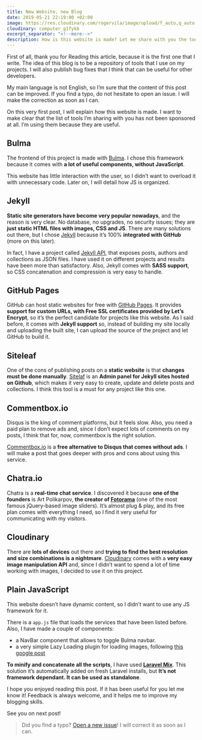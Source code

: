 ```yaml
---
title: New Website, new Blog
date: 2019-05-21 22:19:00 +02:00
image: https://res.cloudinary.com/rogervila/image/upload/f_auto,q_auto:best,w_1200,h_628,c_fill,g_auto:subject,dpr_auto/computer_g1fykb.jpg
cloudinary: computer_g1fykb
excerpt_separator: "<!--more-->"
description: How is this website is made? Let me share with you the tools I have used.
---
```


First of all, thank you for Reading this article, because it is the first one that I write. The idea of this blog is to be a repository of tools that I use on my projects. I will also publish bug fixes that I think that can be useful for other developers.  

My main language is not English, so I’m sure that the content of this post can be improved. If you find a typo, do not hesitate to open an issue. I will make the correction as soon as I can.

On this very first post, I will explain how this website is made. I want to make clear that the list of tools I’m sharing with you has not been sponsored at all. I’m using them because they are useful.

<!--more-->

## Bulma

The frontend of this project is made with [Bulma](https://bulma.io). I chose this framework because it comes with **a lot of useful components, without JavaScript**. 

This website has little interaction with the user, so I didn’t want to overload it with unnecessary code. Later on, I will detail how JS is organized.

## Jekyll

**Static site generators have become very popular nowadays**, and the reason is very clear. No database, no upgrades, no security issues; they are **just static HTML files with images, CSS and JS**.
There are many solutions out there, but I chose [Jekyll](https://jekyllrb.com) because it’s 100% **integrated with GitHub** (more on this later).

In fact, I have a project called [Jekyll API](https://github.com/rogervila/jekyll-api), that exposes posts, authors and collections as JSON files. I have used it on different projects and results have been more than satisfactory.
Also, Jekyll comes with **SASS support**, so CSS concatenation and compression is very easy to handle.

## GitHub Pages

GitHub can host static websites for free with [GitHub Pages](https://pages.github.com/). It provides **support for custom URLs, with Free SSL certificates provided by Let’s Encrypt**, so it’s the perfect candidate for projects like this website.
As I said before, it comes with **Jekyll support** so, instead of building my site locally and uploading the built site, I can upload the source of the project and let GitHub to build it.

## Siteleaf

One of the cons of publishing posts on a **static website** is that **changes must be done manually**. [Sitelaf](https://www.siteleaf.com/) is an **Admin panel for Jekyll sites hosted on Github**, which makes it very easy to create, update and delete posts and collections. I think this tool is a must for any project like this one.

## Commentbox.io

Disqus is the king of comment platforms, but it feels slow. Also, you need a paid plan to remove ads and, since I don’t expect lots of comments on my posts, I think that for, now, commentbox is the right solution.

[Commentbox.io](https://commentbox.io) is a **free alternative to Disqus that comes without ads**. I will make a post that goes deeper with pros and cons about using this service.


## Chatra.io

Chatra is a **real-time chat service**. I discovered it because **one of the founders** is Art Polikarpov, **the creator of [Fotorama](https://fotorama.io)** (one of the most famous jQuery-based image sliders).
It’s almost plug & play, and its free plan comes with everything I need, so I find it very useful for communicating with my visitors.

## Cloudinary

There are **lots of devices** out there and **trying to find the best resolution and size combinations is a nightmare**. [Cloudinary](https://cloudinary.io) comes with a **very easy image manipulation API** and, since I didn’t want to spend a lot of time working with images, I decided to use it on this project.

## Plain JavaScript

This website doesn’t have dynamic content, so I didn’t want to use any JS framework for it. 

There is a `app.js` file that loads the services that have been listed before. Also, I have made a couple of components:

- a NavBar component that allows to toggle Bulma navbar.
- a very simple Lazy Loading plugin for loading images, following 
[this google post](https://developers.google.com/web/fundamentals/performance/lazy-loading-guidance/images-and-video/)

**To minify and concatenate all the scripts**, I have used **[Laravel Mix](https://laravel-mix.com/)**. This solution it’s automatically added on fresh Laravel installs, but **It’s not framework dependant. It can be used as standalone**. 

I hope you enjoyed reading this post. If it has been useful for you let me know it!
Feedback is always welcome, and it helps me to improve my blogging skills.

See you on next post!

> Did you find a typo? [Open a new issue](https://github.com/rogervila/rogervila.github.io/issues)! I will correct it as soon as I can.

